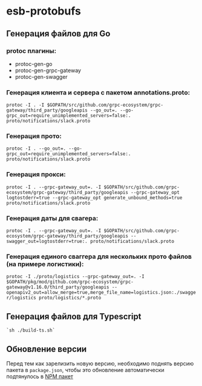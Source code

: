 # esb-protobufs

## Генерация файлов для Go

### protoc плагины:
- protoc-gen-go
- protoc-gen-grpc-gateway
- protoc-gen-swagger

### Генерация клиента и сервера с пакетом annotations.proto:
`protoc -I . -I $GOPATH/src/github.com/grpc-ecosystem/grpc-gateway/third_party/googleapis --go_out=. --go-grpc_out=require_unimplemented_servers=false:. proto/notifications/slack.proto`

### Генерация прото:
`protoc -I . --go_out=. --go-grpc_out=require_unimplemented_servers=false:. proto/notifications/slack.proto`

### Генерация прокси:
`protoc -I . --grpc-gateway_out=. -I $GOPATH/src/github.com/grpc-ecosystem/grpc-gateway/third_party/googleapis --grpc-gateway_opt logtostderr=true --grpc-gateway_opt generate_unbound_methods=true proto/notifications/slack.proto`

### Генерация даты для свагера:
`protoc -I . --grpc-gateway_out=. -I $GOPATH/src/github.com/grpc-ecosystem/grpc-gateway/third_party/googleapis --swagger_out=logtostderr=true:. proto/notifications/slack.proto`

### Генерация единого сваггера для нескольких прото файлов (на примере логистики):
`protoc -I ./proto/logistics --grpc-gateway_out=. -I $GOPATH/pkg/mod/github.com/grpc-ecosystem/grpc-gateway@v1.16.0/third_party/googleapis --openapiv2_out=allow_merge=true,merge_file_name=logistics.json:./swagger/logistics proto/logistics/*.proto`

## Генерация файлов для Typescript
    `sh ./build-ts.sh`

## Обновление версии
Перед тем как зарелизить новую версию, необходимо поднять версию пакета в `package.json`,
чтобы это обновление автоматически подтянулось в [NPM пакет](https://www.npmjs.com/package/esb-protobufs)